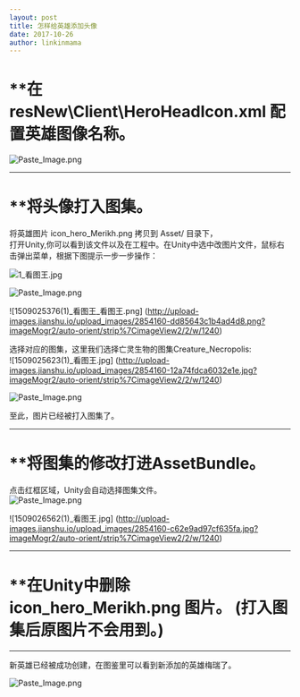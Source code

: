 ```yaml
---
layout: post
title: 怎样给英雄添加头像    
date: 2017-10-26
author: linkinmama
---
```

  
 # **在 resNew\Client\HeroHeadIcon.xml 配置英雄图像名称。     
![Paste_Image.png](http://upload-images.jianshu.io/upload_images/2854160-8c3f785fb46199f7.png?imageMogr2/auto-orient/strip%7CimageView2/2/w/1240)     

---  


 # **将头像打入图集。     
将英雄图片 icon_hero_Merikh.png 拷贝到 Asset/ 目录下，     
打开Unity,你可以看到该文件以及在工程中。在Unity中选中改图片文件，鼠标右击弹出菜单，根据下图提示一步一步操作：     

![1_看图王.jpg](http://upload-images.jianshu.io/upload_images/2854160-c80820ac7cd6d94f.jpg?imageMogr2/auto-orient/strip%7CimageView2/2/w/1240)     

![Paste_Image.png](http://upload-images.jianshu.io/upload_images/2854160-3c50304cd6c84ccd.png?imageMogr2/auto-orient/strip%7CimageView2/2/w/1240)     

![1509025376(1)_看图王_看图王.png]     (http://upload-images.jianshu.io/upload_images/2854160-dd85643c1b4ad4d8.png?imageMogr2/auto-orient/strip%7CimageView2/2/w/1240)     

选择对应的图集，这里我们选择亡灵生物的图集Creature_Necropolis:     
![1509025623(1)_看图王.jpg]     (http://upload-images.jianshu.io/upload_images/2854160-12a74fdca6032e1e.jpg?imageMogr2/auto-orient/strip%7CimageView2/2/w/1240)     


![Paste_Image.png](http://upload-images.jianshu.io/upload_images/2854160-63b05ebd995f532e.png?imageMogr2/auto-orient/strip%7CimageView2/2/w/1240)     

至此，图片已经被打入图集了。     

---  


 # **将图集的修改打进AssetBundle。     
点击红框区域，Unity会自动选择图集文件。     
![Paste_Image.png](http://upload-images.jianshu.io/upload_images/2854160-7e310c4583cef91d.png?imageMogr2/auto-orient/strip%7CimageView2/2/w/1240)     

![1509026562(1)_看图王.jpg]     (http://upload-images.jianshu.io/upload_images/2854160-c62e9ad97cf635fa.jpg?imageMogr2/auto-orient/strip%7CimageView2/2/w/1240)     

---  


 # **在Unity中删除icon_hero_Merikh.png 图片。  (打入图集后原图片不会用到。)   

---  


新英雄已经被成功创建，在图鉴里可以看到新添加的英雄梅瑞了。     

![Paste_Image.png](http://upload-images.jianshu.io/upload_images/2854160-001f5324f4b0217e.png?imageMogr2/auto-orient/strip%7CimageView2/2/w/1240)     